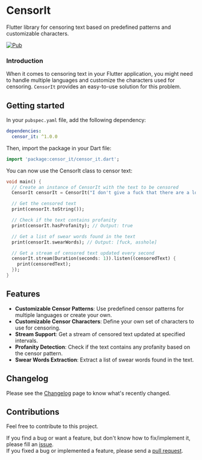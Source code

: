 # CensorIt

Flutter library for censoring text based on predefined patterns and customizable
characters.

[![Pub](https://img.shields.io/pub/v/censor_it.svg)](https://pub.dartlang.org/packages/censor_it)

### Introduction

When it comes to censoring text in your Flutter application, you might need to
handle multiple languages and customize the characters used for censoring.
`CensorIt` provides an easy-to-use solution for this problem.

## Getting started

In your `pubspec.yaml` file, add the following dependency:

```yaml
dependencies:
  censor_it: ^1.0.0
```

Then, import the package in your Dart file:

```dart
import 'package:censor_it/censor_it.dart';
```

You can now use the CensorIt class to censor text:

```dart
void main() {
  // Create an instance of CensorIt with the text to be censored
  CensorIt censorIt = CensorIt("I don't give a fuck that there are a lot of obscene words here! I'm sure the developer of this lib is an asshole!", pattern: CensorPattern.english);

  // Get the censored text
  print(censorIt.toString());

  // Check if the text contains profanity
  print(censorIt.hasProfanity); // Output: true

  // Get a list of swear words found in the text
  print(censorIt.swearWords); // Output: [fuck, asshole]

  // Get a stream of censored text updated every second
  censorIt.stream(Duration(seconds: 1)).listen((censoredText) {
    print(censoredText);
  });
}
```

## Features

- **Customizable Censor Patterns**: Use predefined censor patterns for multiple
  languages or create your own.
- **Customizable Censor Characters**: Define your own set of characters to use
  for censoring.
- **Stream Support**: Get a stream of censored text updated at specified
  intervals.
- **Profanity Detection**: Check if the text contains any profanity based on the
  censor pattern.
- **Swear Words Extraction**: Extract a list of swear words found in the text.

## Changelog

Please see the
[Changelog](https://github.com/pavluke/censor_it/blob/main/CHANGELOG.md) page to
know what's recently changed.

## Contributions

Feel free to contribute to this project.

If you find a bug or want a feature, but don't know how to fix/implement it,
please fill an [issue](https://github.com/pavluke/censor_it/issues).\
If you fixed a bug or implemented a feature, please send a
[pull request](https://github.com/pavluke/censor_it/pulls).

